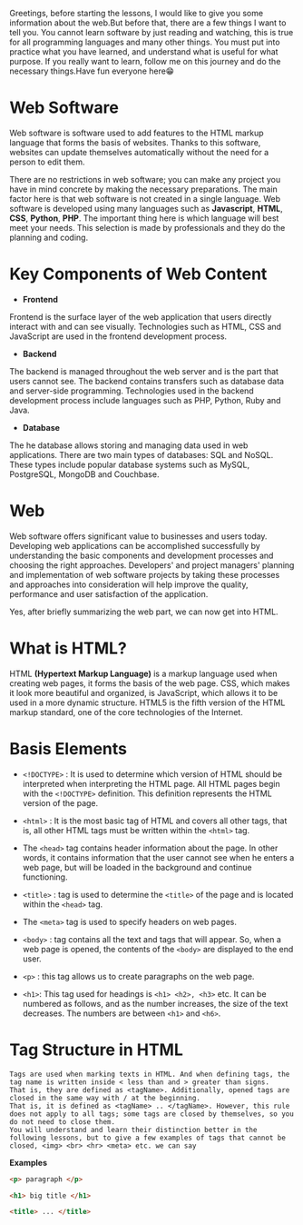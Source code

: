 Greetings, before starting the lessons, I would like to give you some information about the web.But before that, there are a few things I want to tell you.
You cannot learn software by just reading and watching, this is true for all programming languages ​​and many other things. You must put into practice what you have learned, and understand what is useful for what purpose. If you really want to learn, follow me on this journey and do the necessary things.Have fun everyone here😁
# Web Software
Web software is software used to add features to the HTML markup language that forms the basis of websites. Thanks to this software, websites can update themselves automatically without the need for a person to edit them.

There are no restrictions in web software; you can make any project you have in mind concrete by making the necessary preparations. The main factor here is that web software is not created in a single language. Web software is developed using many languages ​​such as **Javascript**, **HTML**, **CSS**, **Python**, **PHP**. The important thing here is which language will best meet your needs. This selection is made by professionals and they do the planning and coding.

# Key Components of Web Content
-  **Frontend**
  
Frontend is the surface layer of the web application that users directly interact with and can see visually. Technologies such as HTML, CSS and JavaScript are used in the frontend development process.
-  **Backend**
  
The backend is managed throughout the web server and is the part that users cannot see. The backend contains transfers such as database data and server-side programming. Technologies used in the backend development process include languages ​​such as PHP, Python, Ruby and Java.
-  **Database**
  
The he database allows storing and managing data used in web applications. There are two main types of databases: SQL and NoSQL. These types include popular database systems such as MySQL, PostgreSQL, MongoDB and Couchbase.
# Web
Web software offers significant value to businesses and users today. Developing web applications can be accomplished successfully by understanding the basic components and development processes and choosing the right approaches. Developers' and project managers' planning and implementation of web software projects by taking these processes and approaches into consideration will help improve the quality, performance and user satisfaction of the application.

Yes, after briefly summarizing the web part, we can now get into HTML.

# What is HTML?
HTML **(Hypertext Markup Language)** is a markup language used when creating web pages, it forms the basis of the web page. CSS, which makes it look more beautiful and organized, is JavaScript, which allows it to be used in a more dynamic structure. HTML5 is the fifth version of the HTML markup standard, one of the core technologies of the Internet.

# Basis Elements
- ```<!DOCTYPE>``` : It is used to determine which version of HTML should be interpreted when interpreting the HTML page. All HTML pages begin with the ```<!DOCTYPE>``` definition. This definition represents the HTML version of the page.
  
- ```<html>``` : It is the most basic tag of HTML and covers all other tags, that is, all other HTML tags must be written within the ```<html>``` tag.
 
- The ```<head>``` tag contains header information about the page. In other words, it contains information that the user cannot see when he enters a web page, but will be loaded in the background and continue functioning.
 
- ```<title>``` : tag is used to determine the ```<title>``` of the page and is located within the ```<head>``` tag.
 
- The ```<meta>``` tag is used to specify headers on web pages.

- ```<body>``` : tag contains all the text and tags that will appear. So, when a web page is opened, the contents of the ```<body>``` are displayed to the end user.
 
- ```<p>``` : this tag allows us to create paragraphs on the web page.
 
- ```<h1>```: This tag used for headings is ```<h1> <h2>, <h3>``` etc. It can be numbered as follows, and as the number increases, the size of the text decreases. The numbers are between ```<h1>``` and ```<h6>```.

# Tag Structure in HTML
```
Tags are used when marking texts in HTML. And when defining tags, the tag name is written inside < less than and > greater than signs.
That is, they are defined as <tagName>. Additionally, opened tags are closed in the same way with / at the beginning.
That is, it is defined as <tagName> .. </tagName>. However, this rule does not apply to all tags; some tags are closed by themselves, so you do not need to close them.
You will understand and learn their distinction better in the following lessons, but to give a few examples of tags that cannot be closed, <img> <br> <hr> <meta> etc. we can say
```
**Examples**
```html
<p> paragraph </p>
```
```html
<h1> big title </h1>
```
```html
<title> ... </title>
```
